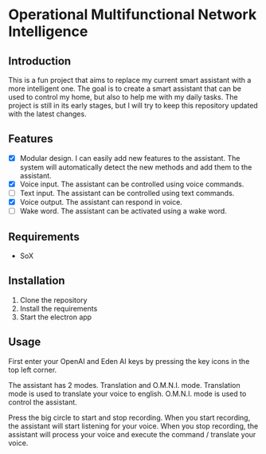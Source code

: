 # Operational Multifunctional Network Intelligence

## Introduction
This is a fun project that aims to replace my current smart assistant with a more intelligent one. The goal is to create a smart assistant that can be used to control my home, but also to help me with my daily tasks. The project is still in its early stages, but I will try to keep this repository updated with the latest changes.

## Features
- [X] Modular design. I can easily add new features to the assistant. The system will automatically detect the new methods and add them to the assistant.
- [X] Voice input. The assistant can be controlled using voice commands.
- [ ] Text input. The assistant can be controlled using text commands.
- [X] Voice output. The assistant can respond in voice.
- [ ] Wake word. The assistant can be activated using a wake word.

## Requirements
- SoX

## Installation
1. Clone the repository
2. Install the requirements
3. Start the electron app

## Usage
First enter your OpenAI and Eden AI keys by pressing the key icons in the top left corner.

The assistant has 2 modes. Translation and O.M.N.I. mode. Translation mode is used to translate your voice to english. O.M.N.I. mode is used to control the assistant.

Press the big circle to start and stop recording. When you start recording, the assistant will start listening for your voice. When you stop recording, the assistant will process your voice and execute the command / translate your voice.
